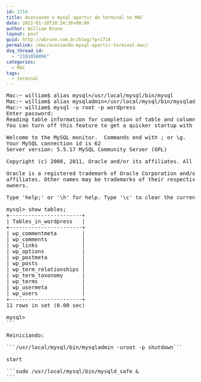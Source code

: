 ```yaml
---
id: 1714
title: Acessando o mysql apartir do terminal no MAC
date: 2012-01-10T10:34:36+00:00
author: William Bruno
layout: post
guid: http://wbruno.com.br/blog/?p=1714
permalink: /mac/acessando-mysql-apartir-terminal-mac/
dsq_thread_id:
  - "2101058896"
categories:
  - MAC
tags:
  - terminal
---
```

<pre name="code" class="bash">Mac:~ william$ alias mysql=/usr/local/mysql/bin/mysql
Mac:~ william$ alias mysqladmin=/usr/local/mysql/bin/mysqladmin 
Mac:~ william$ mysql -u root -p wordpress
Enter password: 
Reading table information for completion of table and column names
You can turn off this feature to get a quicker startup with -A

Welcome to the MySQL monitor.  Commands end with ; or \g.
Your MySQL connection id is 62
Server version: 5.5.17 MySQL Community Server (GPL)

Copyright (c) 2000, 2011, Oracle and/or its affiliates. All rights reserved.

Oracle is a registered trademark of Oracle Corporation and/or its
affiliates. Other names may be trademarks of their respective
owners.

Type 'help;' or '\h' for help. Type '\c' to clear the current input statement.

mysql> show tables;
+-----------------------+
| Tables_in_wordpress   |
+-----------------------+
| wp_commentmeta        |
| wp_comments           |
| wp_links              |
| wp_options            |
| wp_postmeta           |
| wp_posts              |
| wp_term_relationships |
| wp_term_taxonomy      |
| wp_terms              |
| wp_usermeta           |
| wp_users              |
+-----------------------+
11 rows in set (0.00 sec)

mysql> 
```

Reiniciando:

```/usr/local/mysql/bin/mysqladmin -uroot -p shutdown```

start

```sudo /usr/local/mysql/bin/mysqld_safe &
```